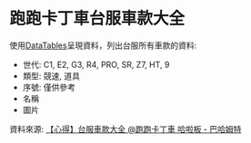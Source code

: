 # 跑跑卡丁車台服車款大全

使用[DataTables](http://datatables.net/index)呈現資料，列出台服所有車款的資料:

* 世代: C1, E2, G3, R4, PRO, SR, Z7, HT, 9
* 類型: 競速, 道具
* 序號: 僅供參考
* 名稱
* 圖片

資料來源: [【心得】台服車款大全 @跑跑卡丁車 哈啦板 - 巴哈姆特](http://forum.gamer.com.tw/C.php?bsn=08936&snA=111676&tnum=15)